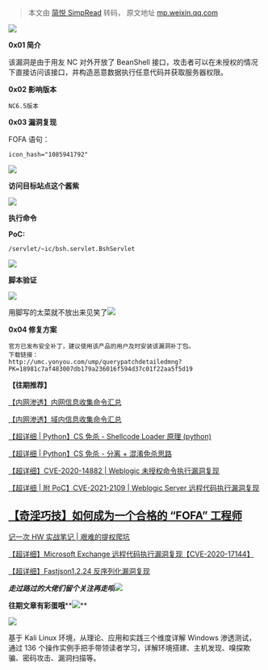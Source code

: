 > 本文由 [简悦 SimpRead](http://ksria.com/simpread/) 转码， 原文地址 [mp.weixin.qq.com](https://mp.weixin.qq.com/s/zBJl19bmXZg2kVsVNTIG6Q)

**![](https://mmbiz.qpic.cn/mmbiz_jpg/7D2JPvxqDTH23Qn1c9IEUuOiarb4EY5tcByibvUp1Im1t9ZQg6jQpTr0Fjv90Eq9eoAPGm8QNNictsWVwYgD82qZg/640?wx_fmt=jpeg)**

**0x01 简介**

该漏洞是由于用友 NC 对外开放了 BeanShell 接口，攻击者可以在未授权的情况下直接访问该接口，并构造恶意数据执行任意代码并获取服务器权限。

**0x02 影响版本**

```
NC6.5版本
```

**0x03 漏洞复现**

FOFA 语句：

```
icon_hash="1085941792"
```

![](https://mmbiz.qpic.cn/mmbiz_png/7D2JPvxqDTH23Qn1c9IEUuOiarb4EY5tchySc8oxR1RY79J2GibSJgeYFkH3oUiaJCfhjkvEb9BibSt3oicNfUB8yUQ/640?wx_fmt=png)

**访问目标站点这个酱紫**

![](https://mmbiz.qpic.cn/mmbiz_png/7D2JPvxqDTH23Qn1c9IEUuOiarb4EY5tcv5jwrFRjTu9Ho1ZGzxKia5X5X1wW5DwOpIVWvpeiaeVzbwiaIu1j5YcEw/640?wx_fmt=png)

**执行命令**

**PoC:**

```
/servlet/~ic/bsh.servlet.BshServlet
```

![](https://mmbiz.qpic.cn/mmbiz_png/7D2JPvxqDTH23Qn1c9IEUuOiarb4EY5tcHJceoaibVe8WCRribaS3lEUXeciaia4URLiaFL4UuGaDFib2UbptFoPc1tfg/640?wx_fmt=png)

**脚本验证**

![](https://mmbiz.qpic.cn/mmbiz_png/7D2JPvxqDTH23Qn1c9IEUuOiarb4EY5tcaNdzSCKJ6PzIV7yt0lek9ibaKpEQXGd3Db7B6BCv7GrKU7bUy2hHrCw/640?wx_fmt=png)

用脚写的太菜就不放出来见笑了![](https://mmbiz.qpic.cn/mmbiz_png/7D2JPvxqDTH23Qn1c9IEUuOiarb4EY5tcVjibZliaiboCcnIt7rbKswhzDzc1CicnrE9kzfqbYloh4vyS6aRs994Ffw/640?wx_fmt=png)

**0x04 修复方案**

```
官方已发布安全补丁，建议使用该产品的用户及时安装该漏洞补丁包。
下载链接：
http://umc.yonyou.com/ump/querypatchdetailedmng?PK=18981c7af483007db179a236016f594d37c01f22aa5f5d19
```

****【往期推荐】****  

[【内网渗透】内网信息收集命令汇总](http://mp.weixin.qq.com/s?__biz=MzI1NTM4ODIxMw==&mid=2247485796&idx=1&sn=8e78cb0c7779307b1ae4bd1aac47c1f1&chksm=ea37f63edd407f2838e730cd958be213f995b7020ce1c5f96109216d52fa4c86780f3f34c194&scene=21#wechat_redirect)  

[【内网渗透】域内信息收集命令汇总](http://mp.weixin.qq.com/s?__biz=MzI1NTM4ODIxMw==&mid=2247485855&idx=1&sn=3730e1a1e851b299537db7f49050d483&chksm=ea37f6c5dd407fd353d848cbc5da09beee11bc41fb3482cc01d22cbc0bec7032a5e493a6bed7&scene=21#wechat_redirect)

[【超详细 | Python】CS 免杀 - Shellcode Loader 原理 (python)](http://mp.weixin.qq.com/s?__biz=MzI1NTM4ODIxMw==&mid=2247486582&idx=1&sn=572fbe4a921366c009365c4a37f52836&chksm=ea37f32cdd407a3aea2d4c100fdc0a9941b78b3c5d6f46ba6f71e946f2c82b5118bf1829d2dc&scene=21#wechat_redirect)

[【超详细 | Python】CS 免杀 - 分离 + 混淆免杀思路](http://mp.weixin.qq.com/s?__biz=MzI1NTM4ODIxMw==&mid=2247486638&idx=1&sn=99ce07c365acec41b6c8da07692ffca9&chksm=ea37f3f4dd407ae28611d23b31c39ff1c8bc79762bfe2535f12d1b9d7a6991777b178a89b308&scene=21#wechat_redirect)  

[【超详细】CVE-2020-14882 | Weblogic 未授权命令执行漏洞复现](http://mp.weixin.qq.com/s?__biz=MzI1NTM4ODIxMw==&mid=2247485550&idx=1&sn=921b100fd0a7cc183e92a5d3dd07185e&chksm=ea37f734dd407e22cfee57538d53a2d3f2ebb00014c8027d0b7b80591bcf30bc5647bfaf42f8&scene=21#wechat_redirect)

[【超详细 | 附 PoC】CVE-2021-2109 | Weblogic Server 远程代码执行漏洞复现](http://mp.weixin.qq.com/s?__biz=MzI1NTM4ODIxMw==&mid=2247486517&idx=1&sn=34d494bd453a9472d2b2ebf42dc7e21b&chksm=ea37f36fdd407a7977b19d7fdd74acd44862517aac91dd51a28b8debe492d54f53b6bee07aa8&scene=21#wechat_redirect)  

[【奇淫巧技】如何成为一个合格的 “FOFA” 工程师](http://mp.weixin.qq.com/s?__biz=MzI1NTM4ODIxMw==&mid=2247485135&idx=1&sn=f872054b31429e244a6e56385698404a&chksm=ea37f995dd40708367700fc53cca4ce8cb490bc1fe23dd1f167d86c0d2014a0c03005af99b89&scene=21#wechat_redirect)
---------------------------------------------------------------------------------------------------------------------------------------------------------------------------------------------------------------------------------------------------

[记一次 HW 实战笔记 | 艰难的提权爬坑](http://mp.weixin.qq.com/s?__biz=MzI1NTM4ODIxMw==&mid=2247484991&idx=2&sn=5368b636aed77ce455a1e095c63651e4&chksm=ea37f965dd407073edbf27256c022645fe2c0bf8b57b38a6000e5aeb75733e10815a4028eb03&scene=21#wechat_redirect)

[【超详细】Microsoft Exchange 远程代码执行漏洞复现【CVE-2020-17144】](http://mp.weixin.qq.com/s?__biz=MzI1NTM4ODIxMw==&mid=2247485992&idx=1&sn=18741504243d11833aae7791f1acda25&chksm=ea37f572dd407c64894777bdf77e07bdfbb3ada0639ff3a19e9717e70f96b300ab437a8ed254&scene=21#wechat_redirect)

[【超详细】Fastjson1.2.24 反序列化漏洞复现](http://mp.weixin.qq.com/s?__biz=MzI1NTM4ODIxMw==&mid=2247484991&idx=1&sn=1178e571dcb60adb67f00e3837da69a3&chksm=ea37f965dd4070732b9bbfa2fe51a5fe9030e116983a84cd10657aec7a310b01090512439079&scene=21#wechat_redirect)

_**走过路过的大佬们留个关注再走呗**_![](https://mmbiz.qpic.cn/mmbiz_png/7D2JPvxqDTEATexewVNVf8bbPg7wC3a3KR1oG1rokLzsfV9vUiaQK2nGDIbALKibe5yauhc4oxnzPXRp9cFsAg4Q/640?wx_fmt=png)

**往期文章有彩蛋哦****![](https://mmbiz.qpic.cn/mmbiz_png/7D2JPvxqDTHtVfEjbedItbDdJTEQ3F7vY8yuszc8WLjN9RmkgOG0Jp7QAfTxBMWU8Xe4Rlu2M7WjY0xea012OQ/640?wx_fmt=png)**  

![](https://mmbiz.qpic.cn/mmbiz_png/7D2JPvxqDTECbvcv6VpkwD7BV8iaiaWcXbahhsa7k8bo1PKkLXXGlsyC6CbAmE3hhSBW5dG65xYuMmR7PQWoLSFA/640?wx_fmt=png)

基于 Kali Linux 环境，从理论、应用和实践三个维度详解 Windows 渗透测试，通过 136 个操作实例手把手带领读者学习，详解环境搭建、主机发现、嗅探欺骗、密码攻击、漏洞扫描等。